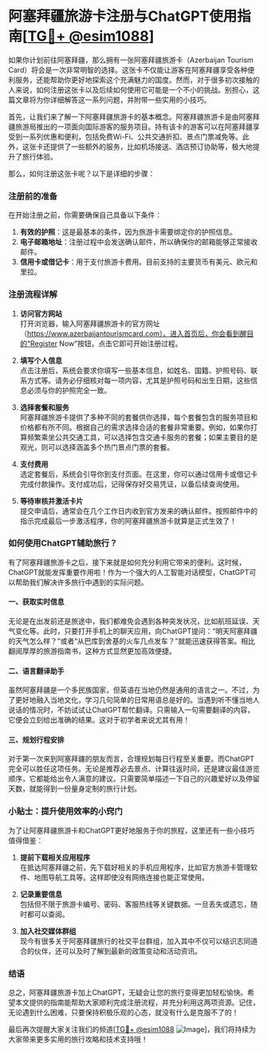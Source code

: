 # 阿塞拜疆旅游卡注册与ChatGPT使用指南[[TG💪+ @esim1088](https://t.me/s/esim1088)]

如果你计划前往阿塞拜疆，那么拥有一张阿塞拜疆旅游卡（Azerbaijan Tourism Card）将会是一次非常明智的选择。这张卡不仅能让游客在阿塞拜疆享受各种便利服务，还能帮助你更好地探索这个充满魅力的国度。然而，对于很多初次接触的人来说，如何注册这张卡以及后续如何使用它可能是一个不小的挑战。别担心，这篇文章将为你详细解答这一系列问题，并附带一些实用的小技巧。

首先，让我们来了解一下阿塞拜疆旅游卡的基本概念。阿塞拜疆旅游卡是由阿塞拜疆旅游局推出的一项面向国际游客的服务项目。持有该卡的游客可以在阿塞拜疆享受到一系列优惠和便利，包括免费Wi-Fi、公共交通折扣、景点门票减免等。此外，这张卡还提供了一些额外的服务，比如机场接送、酒店预订协助等，极大地提升了旅行体验。

那么，如何注册这张卡呢？以下是详细的步骤：

### 注册前的准备

在开始注册之前，你需要确保自己具备以下条件：
1. **有效的护照**：这是最基本的条件，因为旅游卡需要绑定你的护照信息。
2. **电子邮箱地址**：注册过程中会发送确认邮件，所以确保你的邮箱能够正常接收邮件。
3. **信用卡或借记卡**：用于支付旅游卡费用。目前支持的主要货币有美元、欧元和里拉。

### 注册流程详解

1. **访问官方网站**  
   打开浏览器，输入阿塞拜疆旅游卡的官方网址（https://www.azerbaijantourismcard.com）。进入首页后，你会看到醒目的“Register Now”按钮，点击它即可开始注册过程。

2. **填写个人信息**  
   点击注册后，系统会要求你填写一些基本信息，如姓名、国籍、护照号码、联系方式等。请务必仔细核对每一项内容，尤其是护照号码和出生日期，这些信息必须与你的护照完全一致。

3. **选择套餐和服务**  
   阿塞拜疆旅游卡提供了多种不同的套餐供你选择，每个套餐包含的服务项目和价格都有所不同。根据自己的需求选择合适的套餐非常重要。例如，如果你打算频繁乘坐公共交通工具，可以选择包含交通卡服务的套餐；如果主要目的是观光，则可以选择涵盖多个热门景点门票的套餐。

4. **支付费用**  
   选定套餐后，系统会引导你到支付页面。在这里，你可以通过信用卡或借记卡完成付款操作。支付成功后，记得保存好交易凭证，以备后续查询使用。

5. **等待审核并激活卡片**  
   提交申请后，通常会在几个工作日内收到官方发来的确认邮件。按照邮件中的指示完成最后一步激活程序，你的阿塞拜疆旅游卡就算是正式生效了！

### 如何使用ChatGPT辅助旅行？

有了阿塞拜疆旅游卡之后，接下来就是如何充分利用它带来的便利。这时候，ChatGPT就能发挥重要作用啦！作为一个强大的人工智能对话模型，ChatGPT可以帮助我们解决许多旅行中遇到的实际问题。

#### 一、获取实时信息
无论是在出发前还是旅途中，我们都难免会遇到各种突发状况，比如航班延误、天气变化等。此时，只要打开手机上的聊天应用，向ChatGPT提问：“明天阿塞拜疆的天气怎么样？”或者“从巴库到舍基的火车几点发车？”就能迅速获得答案。相比翻阅厚厚的旅游指南书，这种方式显然更加高效便捷。

#### 二、语言翻译助手
虽然阿塞拜疆是一个多民族国家，但英语在当地仍然是通用的语言之一。不过，为了更好地融入当地文化，学习几句简单的日常用语总是好的。当遇到听不懂当地人说话的情况时，不妨试试让ChatGPT帮忙翻译。只需输入一句需要翻译的内容，它便会立刻给出准确的结果。这对于初学者来说尤其有用！

#### 三、规划行程安排
对于第一次来到阿塞拜疆的朋友而言，合理规划每日行程至关重要。而ChatGPT完全可以胜任这项任务。无论是推荐必去景点、计算往返时间，还是建议最佳游览顺序，它都能给出令人满意的建议。只需要简单描述一下自己的兴趣爱好以及停留天数，就能得到一份量身定制的旅行计划。

### 小贴士：提升使用效率的小窍门

为了让阿塞拜疆旅游卡和ChatGPT更好地服务于你的旅程，这里还有一些小技巧值得借鉴：

1. **提前下载相关应用程序**  
   在抵达阿塞拜疆之前，先下载好相关的手机应用程序，比如官方旅游卡管理软件、地图导航工具等。这样即使没有网络连接也能正常使用。

2. **记录重要信息**  
   包括但不限于旅游卡编号、密码、客服热线等关键数据。一旦丢失或遗忘，随时都可以查阅。

3. **加入社交媒体群组**  
   现今有很多关于阿塞拜疆旅行的社交平台群组，加入其中不仅可以结识志同道合的伙伴，还可以及时了解到最新的政策变动和活动资讯。

### 结语

总之，阿塞拜疆旅游卡加上ChatGPT，无疑会让您的旅行变得更加轻松愉快。希望本文提供的指南能帮助大家顺利完成注册流程，并充分利用这两项资源。记住，无论遇到什么困难，只要保持积极乐观的心态，就没有什么是克服不了的！

最后再次提醒大家关注我们的频道[[TG💪+ @esim1088](https://t.me/s/esim1088) ![Image](https://i.postimg.cc/4NQfJmqS/Snipaste-2025-05-13-00-14-12.png)]，我们将持续为大家带来更多实用的旅行攻略和技术支持哦！
